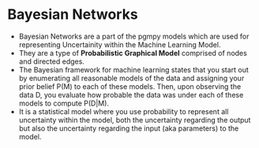 # Bayesian Networks
- Bayesian Networks are a part of the pgmpy models which are used for representing Uncertainity within the Machine Learning Model.
- They are a type of <b>Probabilistic Graphical Model</b> comprised of nodes and directed edges.
- The Bayesian framework for machine learning states that you start out by enumerating all reasonable models of the data and assigning your prior belief P(M) to each of these models. Then, upon observing the data D, you evaluate how probable the data was under each of these models to compute P(D|M).
- It is a statistical model where you use probability to represent all uncertainty within the model, both the uncertainty regarding the output but also the uncertainty regarding the input (aka parameters) to the model.
